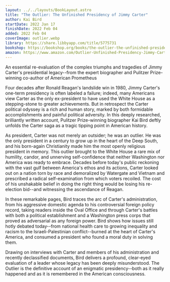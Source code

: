 ```yaml
---
layout: ../../layouts/BookLayout.astro
title: "The Outlier: The Unfinished Presidency of Jimmy Carter"
author: Kai Bird
startDate: 2022 Jan 17
finishDate: 2022 Feb 04
added: 2022 Feb 04
coverImage: outlier.webp
library: https://share.libbyapp.com/title/5775731
bookshop: https://bookshop.org/books/the-outlier-the-unfinished-presidency-of-jimmy-carter/9780451495235
amazon: https://www.amazon.com/Outlier-Unfinished-Presidency-Jimmy-Carter/dp/0451495233
---
```


An essential re-evaluation of the complex triumphs and tragedies of Jimmy Carter's presidential legacy--from the expert biographer and Pulitzer Prize-winning co-author of American Prometheus

Four decades after Ronald Reagan's landslide win in 1980, Jimmy Carter's one-term presidency is often labeled a failure; indeed, many Americans view Carter as the only ex-president to have used the White House as a stepping-stone to greater achievements. But in retrospect the Carter political odyssey is a rich and human story, marked by both formidable accomplishments and painful political adversity. In this deeply researched, brilliantly written account, Pulitzer Prize-winning biographer Kai Bird deftly unfolds the Carter saga as a tragic tipping point in American history.

As president, Carter was not merely an outsider; he was an outlier. He was the only president in a century to grow up in the heart of the Deep South, and his born-again Christianity made him the most openly religious president in memory. This outlier brought to the White House a rare mix of humility, candor, and unnerving self-confidence that neither Washington nor America was ready to embrace. Decades before today's public reckoning with the vast gulf between America's ethos and its actions, Carter looked out on a nation torn by race and demoralized by Watergate and Vietnam and prescribed a radical self-examination from which voters recoiled. The cost of his unshakable belief in doing the right thing would be losing his re-election bid--and witnessing the ascendance of Reagan.

In these remarkable pages, Bird traces the arc of Carter's administration, from his aggressive domestic agenda to his controversial foreign policy record, taking readers inside the Oval Office and through Carter's battles with both a political establishment and a Washington press corps that proved as adversarial as any foreign power. Bird shows how issues still hotly debated today--from national health care to growing inequality and racism to the Israeli-Palestinian conflict--burned at the heart of Carter's America, and consumed a president who found a moral duty in solving them.

Drawing on interviews with Carter and members of his administration and recently declassified documents, Bird delivers a profound, clear-eyed evaluation of a leader whose legacy has been deeply misunderstood. The Outlier is the definitive account of an enigmatic presidency--both as it really happened and as it is remembered in the American consciousness.  
